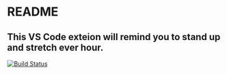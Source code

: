 # README
## This VS Code exteion will remind you to stand up and stretch ever hour.

[![Build Status](https://travis-ci.org/laurentran/Stretch-VSCode.svg?branch=master)](https://travis-ci.org/laurentran/Stretch-VSCode)